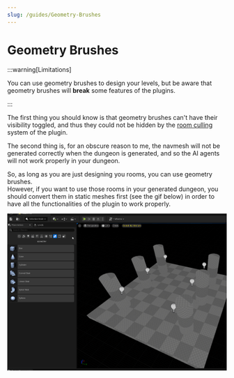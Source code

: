 ```yaml
---
slug: /guides/Geometry-Brushes
---
```


# Geometry Brushes

:::warning[Limitations]

You can use geometry brushes to design your levels, but be aware that geometry brushes will **break** some features of the plugins.

:::

The first thing you should know is that geometry brushes can't have their visibility toggled, and thus they could not be hidden by the [room culling](Occlusion-Culling.md) system of the plugin.

The second thing is, for an obscure reason to me, the navmesh will not be generated correctly when the dungeon is generated, and so the AI agents will not work properly in your dungeon.

So, as long as you are just designing you rooms, you can use geometry brushes.\
However, if you want to use those rooms in your generated dungeon, you should convert them in static meshes first (see the gif below) in order to have all the functionalities of the plugin to work properly.

![](../Images/ConvertGeomBrushToStaticMesh.gif)

